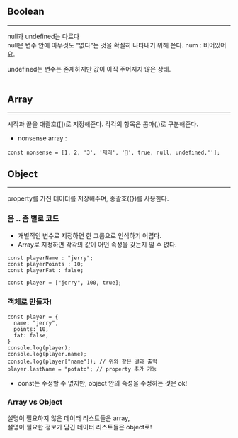 ## Boolean

---

null과 undefined는 다르다  
null은 변수 안에 아무것도 "없다"는 것을 확실히 나타내기 위해 쓴다.
num : 비어있어요.

undefined는 변수는 존재하지만 값이 아직 주어지지 않은 상태.
<br><br>

## Array

---

시작과 끝을 대괄호([])로 지정해준다.
각각의 항목은 콤마(,)로 구분해준다.

- nonsense array :

```
const nonsense = [1, 2, '3', '제리', '🐶', true, null, undefined,''];
```

## Object

---

property를 가진 데이터를 저장해주며, 중괄호({})를 사용한다.

### 음 .. 좀 별로 코드

- 개별적인 변수로 지정하면 한 그룹으로 인식하기 어렵다.
- Array로 지정하면 각각의 값이 어떤 속성을 갖는지 알 수 없다.

```
const playerName : "jerry";
const playerPoints : 10;
const playerFat : false;

const player = ["jerry", 100, true];
```

### 객체로 만들자!

```
const player = {
  name: "jerry",
  points: 10,
  fat: false,
}
console.log(player);
console.log(player.name);
console.log(player["name"]); // 위와 같은 결과 출력
player.lastName = "potato"; // property 추가 가능
```

- const는 수정할 수 없지만, object 안의 속성을 수정하는 것은 ok!

### Array vs Object

설명이 필요하지 않은 데이터 리스트들은 array,  
설명이 필요한 정보가 담긴 데이터 리스트들은 object로!
